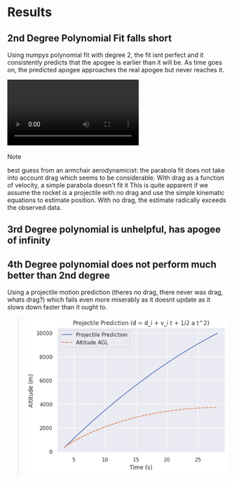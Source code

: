 # Results


## 2nd Degree Polynomial Fit falls short
Using numpys polynomial fit with degree 2, the fit isnt perfect and it consistently predicts that the apogee is earlier than it will be. As time goes on, the predicted apogee approaches the real apogee but never reaches it.

![Video showing Parabola prediction falls short](ParabolaFallingShort.mp4)

> [!NOTE]  
> best guess from an armchair aerodynamicist: the parabola fit does not take into account drag which seems to be considerable. With drag as a function of velocity, a simple parabola doesn't fit it
> This is quite apparent if we assume the rocket is a projectile with no drag and use the simple kinematic equations to estimate position. With no drag, the estimate radically exceeds the observed data. 

## 3rd Degree polynomial is unhelpful, has apogee of infinity
## 4th Degree polynomial does not perform much better than 2nd degree


Using a projectile motion prediction (theres no drag, there never was drag, whats drag?) which fails even more miserably as it doesnt update as it slows down faster than it ought to. 
> ![Plot showing actual altitude compared to projectile prediction](ProjectileMotionIncorrect.png)

